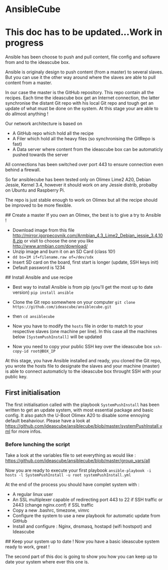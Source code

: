 # AnsibleCube

# This doc has to be updated...Work in progress

Ansible has been choose to push and pull content, file config and softawre from and to the ideascube box.

Ansible is originaly design to push content (from a master) to several slaves. But you can use it the other way around where the slaves are able to pull content from a master. 

In our case the master is the GitHub repository. This repo contain all the recipes. Each time the ideascube box get an Internet connection, the latter synchronise the distant Git repo with his local Git repo and tough get an update of what must be done on the system. At this stage your are able to do allmost anything !

Our network architecture is based on 
 - A GitHub repo which hold all the recipe 
 - A Filer which hold all the heavy files (so synchronising the GitRepo is fast)
 - A Data server where content from the ideascube box can be automaticly pushed towards the server

 All connections has been switched over port 443 to ensure connection even behind a firewall.

So far ansiblecube has been tested only on Olimex Lime2 A20, Debian Jessie, Kernel 3.4, however it should work on any Jessie distrib, probalby on Ubuntu and Raspberry Pi.

The repo is just stable enough to work on Olimex but all the recipe should be improved to be more flexible.

## Create a master 
If you own an Olimex, the best is to give a try to Ansible ! 
 - Download image from this file http://mirror.igorpecovnik.com/Armbian_4.3_Lime2_Debian_jessie_3.4.108.zip or visit to choose the one you like http://www.armbian.com/download/
 - Unzip image and burn it on an SD Card (class 10!)
 - ```dd bs=1M if=filename.raw of=/dev/sdx```
 - Insert SD card on the board, first start is longer (update, SSH keys init)
 - Default password is 1234

## Install Ansible and use recipe
 - Best way to install Ansible is from pip (you'll get the most up to date version)
```pip install ansible```

- Clone the Git repo somewhere on your computer 
```git clone https://github.com/ideascube/ansiblecube.git```
- then 
```cd ansiblecube```

- Now you have to modify the ```hosts``` file in order to match to your respective slaves (one machine per line).
In this case all the machines below ```[SystemPushInstall]``` will be updated

- Now you need to copy your public SSH key over the ideascube box
```ssh-copy-id root@BOX_IP```

At this stage, you have Ansible installed and ready, you cloned the Git repo, you wrote the hosts file to designate the slaves and your machine (master) is able to connect automaticly to the ideascube box throught SSH with your public key.

## First initialisation 
The first initialisation called with the playbook ```SystemPushInstall``` has been written to get an update system, with most essential package and basic config. It also patch the U-Boot Olimex A20 to disable some ennoying default beahaviour. 
Please have a look at https://github.com/ideascube/ansiblecube/blob/master/systemPushInstall.yml for more infos.

### Before lunching the script
Take a look at the variables file to set everything as would like : https://github.com/ideascube/ansiblecube/blob/master/group_vars/all

Now you are ready to execute your first playbook
```ansible-playbook -i hosts -l SystemPushInstall -u root systemPushInstall.yml```

At the end of the process you should have complet system with :
 - A regular linux user
 - An SSL multiplexer capable of redirecting port 443 to 22 if SSH traffic or 2443 (change nginx.conf) if SSL traffic
 - Copy a new .bashrc, timezone, vimrc
 - Configure the system to use a new playbook for automatic update from GitHub
 - Install and configure : Nginx, dnsmasq, hostapd (wifi hostspot) and Ideascube

## Keep your system up to date ! 
Now you have a basic ideascube system ready to work, great !

The second part of this doc is going to show you how you can keep up to date your system where ever this one is.